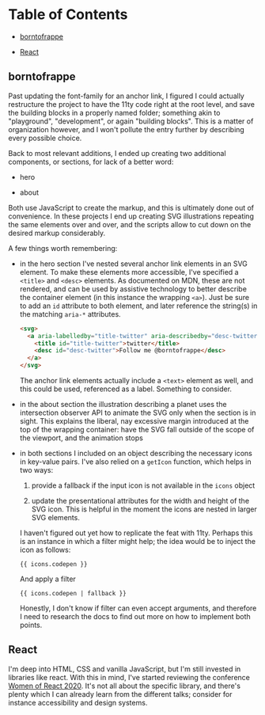 # Table of Contents

- [borntofrappe](#borntofrappe)

- [React](#React)

## borntofrappe

Past updating the font-family for an anchor link, I figured I could actually restructure the project to have the 11ty code right at the root level, and save the building blocks in a properly named folder; something akin to "playground", "development", or again "building blocks". This is a matter of organization however, and I won't pollute the entry further by describing every possible choice.

Back to most relevant additions, I ended up creating two additional components, or sections, for lack of a better word:

- hero

- about

Both use JavaScript to create the markup, and this is ultimately done out of convenience. In these projects I end up creating SVG illustrations repeating the same elements over and over, and the scripts allow to cut down on the desired markup considerably.

A few things worth remembering:

- in the hero section I've nested several anchor link elements in an SVG element. To make these elements more accessible, I've specified a `<title>` and `<desc>` elements. As documented on MDN, these are not rendered, and can be used by assistive technology to better describe the container element (in this instance the wrapping `<a>`). Just be sure to add an `id` attribute to both element, and later reference the string(s) in the matching `aria-*` attributes.

  ```html
  <svg>
    <a aria-labelledby="title-twitter" aria-describedby="desc-twitter">
      <title id="title-twitter">twitter</title>
      <desc id="desc-twitter">Follow me @borntofrappe</desc>
    </a>
  </svg>
  ```

  The anchor link elements actually include a `<text>` element as well, and this could be used, referenced as a label. Something to consider.

- in the about section the illustration describing a planet uses the intersection observer API to animate the SVG only when the section is in sight. This explains the liberal, nay excessive margin introduced at the top of the wrapping container: have the SVG fall outside of the scope of the viewport, and the animation stops

- in both sections I included on an object describing the necessary icons in key-value pairs. I've also relied on a `getIcon` function, which helps in two ways:

  1. provide a fallback if the input icon is not available in the `icons` object

  2. update the presentational attributes for the width and height of the SVG icon. This is helpful in the moment the icons are nested in larger SVG elements.

  I haven't figured out yet how to replicate the feat with 11ty. Perhaps this is an instance in which a filter might help; the idea would be to inject the icon as follows:

  ```njk
  {{ icons.codepen }}
  ```

  And apply a filter

  ```njk
  {{ icons.codepen | fallback }}
  ```

  Honestly, I don't know if filter can even accept arguments, and therefore I need to research the docs to find out more on how to implement both points.

## React

I'm deep into HTML, CSS and vanilla JavaScript, but I'm still invested in libraries like react. With this in mind,
I've started reviewing the conference [Women of React 2020](https://youtu.be/K8MF3aDg-bM). It's not all about the specific library, and there's plenty which I can already learn from the different talks; consider for instance accessibility and design systems.
